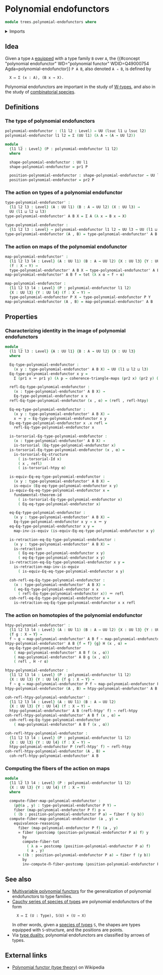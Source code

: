 # Polynomial endofunctors

```agda
module trees.polynomial-endofunctors where
```

<details><summary>Imports</summary>

```agda
open import foundation.contractible-types
open import foundation.dependent-pair-types
open import foundation.equivalences
open import foundation.fibers-of-maps
open import foundation.function-types
open import foundation.functoriality-dependent-pair-types
open import foundation.fundamental-theorem-of-identity-types
open import foundation.homotopies
open import foundation.homotopy-induction
open import foundation.identity-types
open import foundation.postcomposition-functions
open import foundation.structure-identity-principle
open import foundation.transport-along-identifications
open import foundation.universe-levels
open import foundation.whiskering-homotopies-composition

open import foundation-core.commuting-triangles-of-maps
open import foundation-core.retractions
open import foundation-core.torsorial-type-families
```

</details>

## Idea

Given a type `A` [equipped](foundation.structure.md) with a type family `B` over
`A`, the
{{#concept "polynomial endofunctor" WD="polynomial functor" WDID=Q49000754 Agda=polynomial-endofunctor}}
`P A B`, also denoted `A ◃ B`, is defined by

```text
  X ↦ Σ (x : A), (B x → X).
```

Polynomial endofunctors are important in the study of
[W-types](trees.w-types.md), and also in the study of
[combinatorial species](species.md).

## Definitions

### The type of polynomial endofunctors

```agda
polynomial-endofunctor : (l1 l2 : Level) → UU (lsuc l1 ⊔ lsuc l2)
polynomial-endofunctor l1 l2 = Σ (UU l1) (λ A → (A → UU l2))

module _
  {l1 l2 : Level} (P : polynomial-endofunctor l1 l2)
  where

  shape-polynomial-endofunctor : UU l1
  shape-polynomial-endofunctor = pr1 P

  position-polynomial-endofunctor : shape-polynomial-endofunctor → UU l2
  position-polynomial-endofunctor = pr2 P
```

### The action on types of a polynomial endofunctor

```agda
type-polynomial-endofunctor' :
  {l1 l2 l3 : Level} (A : UU l1) (B : A → UU l2) (X : UU l3) →
  UU (l1 ⊔ l2 ⊔ l3)
type-polynomial-endofunctor' A B X = Σ A (λ x → B x → X)

type-polynomial-endofunctor :
  {l1 l2 l3 : Level} → polynomial-endofunctor l1 l2 → UU l3 → UU (l1 ⊔ l2 ⊔ l3)
type-polynomial-endofunctor (A , B) = type-polynomial-endofunctor' A B
```

### The action on maps of the polynomial endofunctor

```agda
map-polynomial-endofunctor' :
  {l1 l2 l3 l4 : Level} (A : UU l1) (B : A → UU l2) {X : UU l3} {Y : UU l4}
  (f : X → Y) →
  type-polynomial-endofunctor' A B X → type-polynomial-endofunctor' A B Y
map-polynomial-endofunctor' A B f = tot (λ x α → f ∘ α)

map-polynomial-endofunctor :
  {l1 l2 l3 l4 : Level} (P : polynomial-endofunctor l1 l2)
  {X : UU l3} {Y : UU l4} (f : X → Y) →
  type-polynomial-endofunctor P X → type-polynomial-endofunctor P Y
map-polynomial-endofunctor (A , B) = map-polynomial-endofunctor' A B
```

## Properties

### Characterizing identity in the image of polynomial endofunctors

```agda
module _
  {l1 l2 l3 : Level} {A : UU l1} {B : A → UU l2} {X : UU l3}
  where

  Eq-type-polynomial-endofunctor :
    (x y : type-polynomial-endofunctor' A B X) → UU (l1 ⊔ l2 ⊔ l3)
  Eq-type-polynomial-endofunctor x y =
    Σ (pr1 x ＝ pr1 y) (λ p → coherence-triangle-maps (pr2 x) (pr2 y) (tr B p))

  refl-Eq-type-polynomial-endofunctor :
    (x : type-polynomial-endofunctor' A B X) →
    Eq-type-polynomial-endofunctor x x
  refl-Eq-type-polynomial-endofunctor (x , α) = (refl , refl-htpy)

  Eq-eq-type-polynomial-endofunctor :
    (x y : type-polynomial-endofunctor' A B X) →
    x ＝ y → Eq-type-polynomial-endofunctor x y
  Eq-eq-type-polynomial-endofunctor x .x refl =
    refl-Eq-type-polynomial-endofunctor x

  is-torsorial-Eq-type-polynomial-endofunctor :
    (x : type-polynomial-endofunctor' A B X) →
    is-torsorial (Eq-type-polynomial-endofunctor x)
  is-torsorial-Eq-type-polynomial-endofunctor (x , α) =
    is-torsorial-Eq-structure
      ( is-torsorial-Id x)
      ( x , refl)
      ( is-torsorial-htpy α)

  is-equiv-Eq-eq-type-polynomial-endofunctor :
    (x y : type-polynomial-endofunctor' A B X) →
    is-equiv (Eq-eq-type-polynomial-endofunctor x y)
  is-equiv-Eq-eq-type-polynomial-endofunctor x =
    fundamental-theorem-id
      ( is-torsorial-Eq-type-polynomial-endofunctor x)
      ( Eq-eq-type-polynomial-endofunctor x)

  eq-Eq-type-polynomial-endofunctor :
    (x y : type-polynomial-endofunctor' A B X) →
    Eq-type-polynomial-endofunctor x y → x ＝ y
  eq-Eq-type-polynomial-endofunctor x y =
    map-inv-is-equiv (is-equiv-Eq-eq-type-polynomial-endofunctor x y)

  is-retraction-eq-Eq-type-polynomial-endofunctor :
    (x y : type-polynomial-endofunctor' A B X) →
    is-retraction
      ( Eq-eq-type-polynomial-endofunctor x y)
      ( eq-Eq-type-polynomial-endofunctor x y)
  is-retraction-eq-Eq-type-polynomial-endofunctor x y =
    is-retraction-map-inv-is-equiv
      ( is-equiv-Eq-eq-type-polynomial-endofunctor x y)

  coh-refl-eq-Eq-type-polynomial-endofunctor :
    (x : type-polynomial-endofunctor' A B X) →
    ( eq-Eq-type-polynomial-endofunctor x x
      ( refl-Eq-type-polynomial-endofunctor x)) ＝ refl
  coh-refl-eq-Eq-type-polynomial-endofunctor x =
    is-retraction-eq-Eq-type-polynomial-endofunctor x x refl
```

### The action on homotopies of the polynomial endofunctor

```agda
htpy-polynomial-endofunctor' :
  {l1 l2 l3 l4 : Level} (A : UU l1) (B : A → UU l2) {X : UU l3} {Y : UU l4}
  {f g : X → Y} →
  f ~ g → map-polynomial-endofunctor' A B f ~ map-polynomial-endofunctor' A B g
htpy-polynomial-endofunctor' A B {f = f} {g} H (x , α) =
  eq-Eq-type-polynomial-endofunctor
    ( map-polynomial-endofunctor' A B f (x , α))
    ( map-polynomial-endofunctor' A B g (x , α))
    ( refl , H ·r α)

htpy-polynomial-endofunctor :
  {l1 l2 l3 l4 : Level} (P : polynomial-endofunctor l1 l2)
  {X : UU l3} {Y : UU l4} {f g : X → Y} →
  f ~ g → map-polynomial-endofunctor P f ~ map-polynomial-endofunctor P g
htpy-polynomial-endofunctor (A , B) = htpy-polynomial-endofunctor' A B

coh-refl-htpy-polynomial-endofunctor' :
  {l1 l2 l3 l4 : Level} (A : UU l1) (B : A → UU l2)
  {X : UU l3} {Y : UU l4} (f : X → Y) →
  htpy-polynomial-endofunctor' A B (refl-htpy' f) ~ refl-htpy
coh-refl-htpy-polynomial-endofunctor' A B f (x , α) =
  coh-refl-eq-Eq-type-polynomial-endofunctor
    ( map-polynomial-endofunctor' A B f (x , α))

coh-refl-htpy-polynomial-endofunctor :
  {l1 l2 l3 l4 : Level} (P : polynomial-endofunctor l1 l2)
  {X : UU l3} {Y : UU l4} (f : X → Y) →
  htpy-polynomial-endofunctor P (refl-htpy' f) ~ refl-htpy
coh-refl-htpy-polynomial-endofunctor (A , B) =
  coh-refl-htpy-polynomial-endofunctor' A B
```

### Computing the fibers of the action on maps

```agda
module _
  {l1 l2 l3 l4 : Level} (P : polynomial-endofunctor l1 l2)
  {X : UU l3} {Y : UU l4} (f : X → Y)
  where

  compute-fiber-map-polynomial-endofunctor :
    (p@(a , y) : type-polynomial-endofunctor P Y) →
    fiber (map-polynomial-endofunctor P f) p ≃
    ( (b : position-polynomial-endofunctor P a) → fiber f (y b))
  compute-fiber-map-polynomial-endofunctor (a , y) =
    equivalence-reasoning
      fiber (map-polynomial-endofunctor P f) (a , y)
      ≃ fiber (postcomp (position-polynomial-endofunctor P a) f) y
        by
        compute-fiber-tot
          ( λ a → postcomp (position-polynomial-endofunctor P a) f)
          ( a , y)
      ≃ ((b : position-polynomial-endofunctor P a) → fiber f (y b))
        by
        inv-compute-Π-fiber-postcomp (position-polynomial-endofunctor P a) f y
```

## See also

- [Multivariable polynomial functors](trees.multivariable-polynomial-functors.md)
  for the generalization of polynomial endofunctors to type families.
- [Cauchy series of species of types](species.cauchy-series-species-of-types.md)
  are polynomial endofunctors of the form
  ```text
    X ↦ Σ (U : Type), S(U) × (U → X)
  ```
  In other words, given a [species of types](species.species-of-types.md) `S`,
  the shapes are types equipped with `S`-structure, and the positions are
  points.
- Via [type duality](foundation.type-duality.md), polynomial endofunctors are
  classified by arrows of types.

## External links

- [Polynomial functor (type theory)](<https://en.wikipedia.org/wiki/Polynomial_functor_(type_theory)>)
  on Wikipedia
